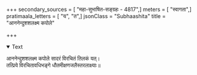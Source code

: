+++
secondary_sources = [ "महा-सुभाषित-सङ्ग्रहः - 4817",]
meters = [ "स्वागता",]
pratimaala_letters = [ "य", "त",]
jsonClass = "Subhaashita"
title = "आननेन्दुशशलक्ष्म कपोले"

+++

<details open><summary>Text</summary>

आननेन्दुशशलक्ष्म कपोले सादरं विरचितं तिलकं यत्।  
तत्प्रिये विरचितावधिभङ्गे धौतमीक्षणजलैस्तरलाक्ष्याः॥
</details>
